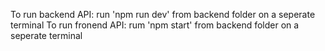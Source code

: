 To run backend API:
run 'npm run dev' from backend folder on a seperate terminal
To run fronend API:
rum 'npm start' from backend folder on a seperate terminal